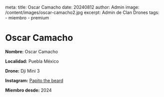 meta:
  title: Oscar Camacho
  date: 20240812
  author: Admin
  image: /content/images/oscar-camacho2.jpg
  excerpt: Admin de Clan Drones
  tags:
    - miembro
    - premium

# Oscar Camacho
**Nombre:** Oscar Camacho

**Localidad:** Puebla México

**Drone:** Dji Mini 3 

**Instagram:** [Papito the beard](https://instagram.com/papito_the_beard)

**Miembro desde:** 2024
